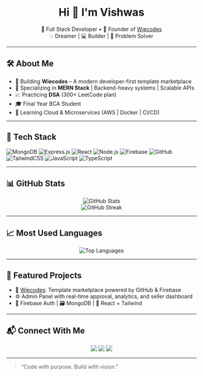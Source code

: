 <h1 align="center">Hi 👋 I'm Vishwas</h1>

<p align="center">
  🎯 Full Stack Developer • 🚀 Founder of <a href="https://wiecodes.com">Wiecodes</a><br/>
  💡 Dreamer | 💻 Builder | 🧠 Problem Solver
</p>

---

## 🛠️ About Me

- 🚀 Building **Wiecodes** – A modern developer-first template marketplace  
- 🔧 Specializing in **MERN Stack** | Backend-heavy systems | Scalable APIs  
- 📈 Practicing **DSA** (300+ LeetCode plan)  
- 🎓 Final Year BCA Student  
- 🧠 Learning Cloud & Microservices (AWS | Docker | CI/CD)

---

## 🚀 Tech Stack

![MongoDB](https://img.shields.io/badge/-MongoDB-4DB33D?style=flat-square&logo=mongodb&logoColor=white)
![Express.js](https://img.shields.io/badge/-Express.js-000000?style=flat-square&logo=express&logoColor=white)
![React](https://img.shields.io/badge/-React-61DAFB?style=flat-square&logo=react&logoColor=black)
![Node.js](https://img.shields.io/badge/-Node.js-339933?style=flat-square&logo=node.js&logoColor=white)
![Firebase](https://img.shields.io/badge/-Firebase-FFCA28?style=flat-square&logo=firebase&logoColor=black)
![GitHub](https://img.shields.io/badge/-GitHub-181717?style=flat-square&logo=github&logoColor=white)
![TailwindCSS](https://img.shields.io/badge/-TailwindCSS-38B2AC?style=flat-square&logo=tailwind-css&logoColor=white)
![JavaScript](https://img.shields.io/badge/-JavaScript-F7DF1E?style=flat-square&logo=javascript&logoColor=black)
![TypeScript](https://img.shields.io/badge/-TypeScript-3178C6?style=flat-square&logo=typescript&logoColor=white)

---

## 📊 GitHub Stats

<p align="center">
  <img src="https://github-readme-stats.vercel.app/api?username=wiebuuu&show_icons=true&theme=radical" alt="GitHub Stats" />
  <br/>
  <img src="https://github-readme-streak-stats.herokuapp.com/?user=wiebuuu&theme=radical" alt="GitHub Streak" />
</p>

---

## 📈 Most Used Languages

<p align="center">
  <img src="https://github-readme-stats.vercel.app/api/top-langs/?username=wiebuuu&layout=compact&theme=radical" alt="Top Languages" />
</p>

---

## 📌 Featured Projects

- 🧩 [Wiecodes](https://wiecodes.com): Template marketplace powered by GitHub & Firebase  
- ⚙️ Admin Panel with real-time approval, analytics, and seller dashboard  
- 🔐 Firebase Auth | 🗃️ MongoDB | 🎨 React + Tailwind  

---

## 📬 Connect With Me

<p align="center">
  <a href="https://www.linkedin.com/in/vishwas-singh-346244225"><img src="https://img.shields.io/badge/-LinkedIn-0077B5?style=flat-square&logo=linkedin&logoColor=white"></a>
  <a href="mailto:vishwasvibhuofficial123@gmail.com"><img src="https://img.shields.io/badge/-Email-D14836?style=flat-square&logo=gmail&logoColor=white"></a>
  <a href="#"><img src="https://img.shields.io/badge/-Portfolio-black?style=flat-square&logo=web&logoColor=white"></a>
</p>

---

> “Code with purpose. Build with vision.”



